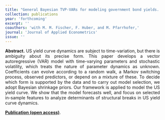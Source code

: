 ```yaml
---
title: "General Bayesian TVP-VARs for modeling government bond yields. [doi](https://doi.org/10.1002/jae.2936)"
collection: publications
year: 'forthcoming'
excerpt: ''
coauthors: 'with M. M. Fischer, F. Huber, and M. Pfarrhofer,' 
journal: 'Journal of Applied Econometrics'
issue: ''
---
```

<p align="justify"> <b>Abstract.</b> US yield curve dynamics are subject to time-variation, but there is ambiguity about its precise form. This paper develops a vector autoregressive (VAR) model with time-varying parameters and stochastic volatility, which treats the nature of parameter dynamics as unknown. Coefficients can evolve according to a random walk, a Markov switching process, observed predictors, or depend on a mixture of these. To decide which form is supported by the data and to carry out model selection, we adopt Bayesian shrinkage priors. Our framework is applied to model the US yield curve. We show that the model forecasts well, and focus on selected in-sample features to analyze determinants of structural breaks in US yield curve dynamics.
</p>  

[**Publication (open access)**](https://doi.org/10.1002/jae.2936).

